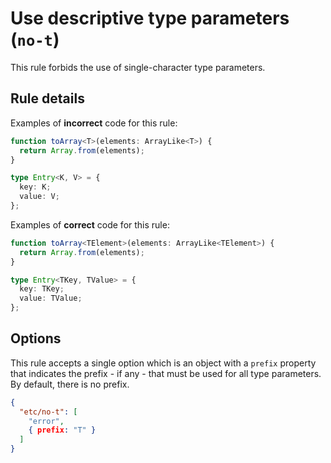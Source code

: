# Use descriptive type parameters (`no-t`)

This rule forbids the use of single-character type parameters.

## Rule details

Examples of **incorrect** code for this rule:

```ts
function toArray<T>(elements: ArrayLike<T>) {
  return Array.from(elements);
}
```

```ts
type Entry<K, V> = {
  key: K;
  value: V;
};
```

Examples of **correct** code for this rule:

```ts
function toArray<TElement>(elements: ArrayLike<TElement>) {
  return Array.from(elements);
}
```

```ts
type Entry<TKey, TValue> = {
  key: TKey;
  value: TValue;
};
```

## Options

This rule accepts a single option which is an object with a `prefix` property that indicates the prefix - if any - that must be used for all type parameters. By default, there is no prefix.

```json
{
  "etc/no-t": [
    "error",
    { prefix: "T" }
  ]
}
```